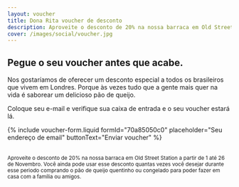 ```yaml
---
layout: voucher
title: Dona Rita voucher de desconto
description: Aproveite o desconto de 20% na nossa barraca em Old Street Station a partir de 1 até 26 de Novembro.
cover: /images/social/voucher.jpg
---
```


## Pegue o seu voucher antes que acabe.

Nos gostaríamos de oferecer um desconto especial a todos os brasileiros que vivem em Londres. Porque às vezes tudo que a gente mais quer na vida é saborear um delicioso pão de queijo.

Coloque seu e-mail e verifique sua caixa de entrada e o seu voucher estará lá.

{% include voucher-form.liquid formId="70a85050c0" placeholder="Seu endereço de email" buttonText="Enviar voucher" %}

<br>
<small class="faded">Aproveite o desconto de 20% na nossa barraca em Old Street Station a partir de 1 até 26 de Novembro. Você ainda pode usar esse desconto quantas vezes você desejar durante esse periodo comprando o pão de queijo quentinho ou congelado para poder fazer em casa com a família ou amigos. </small>
